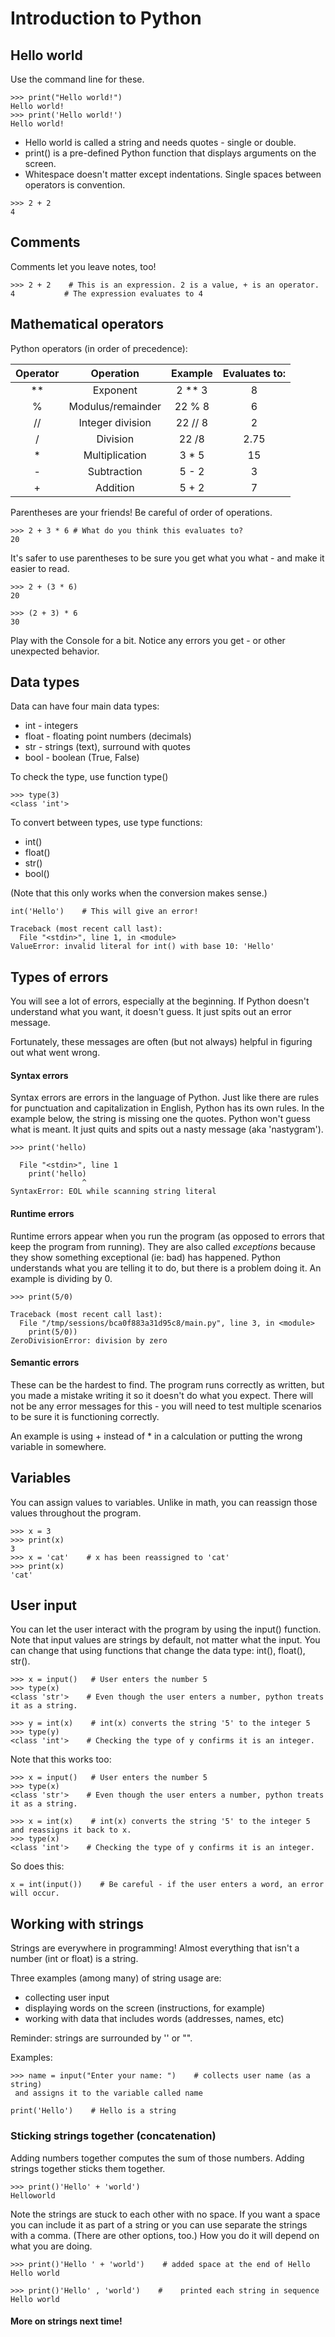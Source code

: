 # Introduction to Python
## Hello world
Use the command line for these.

```
>>> print("Hello world!")
Hello world!
>>> print('Hello world!')
Hello world!
```
* Hello world is called a string and needs quotes - single or double.
* print() is a pre-defined Python function that displays arguments on the screen.
* Whitespace doesn't matter except indentations. Single spaces between operators is convention.

```
>>> 2 + 2
4
```
## Comments
Comments let you leave notes, too!
```
>>> 2 + 2    # This is an expression. 2 is a value, + is an operator.
4           # The expression evaluates to 4
```

## Mathematical operators
Python operators (in order of precedence):

| Operator | Operation | Example | Evaluates to: |
|:---:|:---:|:---:|:---:|
| ** | Exponent | 2 ** 3 | 8|
| % | Modulus/remainder | 22 % 8 | 6 |
|// | Integer division | 22 // 8 | 2 |
| / | Division | 22 /8 | 2.75 |
| * | Multiplication | 3 * 5 | 15|
| - | Subtraction | 5 - 2 | 3 |
| + | Addition | 5 + 2 | 7 |

Parentheses are your friends! Be careful of order of operations.

```
>>> 2 + 3 * 6 # What do you think this evaluates to?
20

```
It's safer to use parentheses to be sure you get what you what - and make it easier to read.

```
>>> 2 + (3 * 6)
20

>>> (2 + 3) * 6
30
```
Play with the Console for a bit. Notice any errors you get - or other unexpected behavior.

## Data types
Data can have four main data types:
* int - integers
* float - floating point numbers (decimals)
* str - strings (text), surround with quotes
* bool - boolean (True, False)

To check the type, use function type()
```
>>> type(3)
<class 'int'>
```

To convert between types, use type functions:
* int()
* float()
* str()
* bool()

(Note that this only works when the conversion makes sense.)

```
int('Hello')    # This will give an error!

Traceback (most recent call last):
  File "<stdin>", line 1, in <module>
ValueError: invalid literal for int() with base 10: 'Hello'
```

## Types of errors
You will see a lot of errors, especially at the beginning. If Python doesn't understand what you want, it doesn't guess. It just spits out an error message.

Fortunately, these messages are often (but not always) helpful in figuring out what went wrong.

#### Syntax errors
Syntax errors are errors in the language of Python. Just like there are rules for punctuation and capitalization in English, Python has its own rules. In the example below, the string is missing one the quotes. Python won't guess what is meant. It just quits and spits out a nasty message (aka 'nastygram').

```
>>> print('hello)

  File "<stdin>", line 1
    print('hello)
                ^
SyntaxError: EOL while scanning string literal
```

#### Runtime errors
Runtime errors appear when you run the program (as opposed to errors that keep the program from running). They are also called *exceptions* because they show something exceptional (ie: bad) has happened. Python understands what you are telling it to do, but there is a problem doing it. An example is dividing by 0.

```
>>> print(5/0)

Traceback (most recent call last):
  File "/tmp/sessions/bca0f883a31d95c8/main.py", line 3, in <module>
    print(5/0))
ZeroDivisionError: division by zero
```

#### Semantic errors
These can be the hardest to find. The program runs correctly as written, but you made a mistake writing it so it doesn't do what you expect. There will not be any error messages for this - you will need to test multiple scenarios to be sure it is functioning correctly.

An example is using + instead of * in a calculation or putting the wrong variable in somewhere.

## Variables
You can assign values to variables. Unlike in math, you can reassign those values throughout the program.

```
>>> x = 3
>>> print(x)
3
>>> x = 'cat'    # x has been reassigned to 'cat'
>>> print(x)
'cat'
```
## User input
You can let the user interact with the program by using the input() function. Note that input values are strings by default, not matter what the input. You can change that using functions that change the data type: int(), float(), str().

```
>>> x = input()   # User enters the number 5
>>> type(x)
<class 'str'>    # Even though the user enters a number, python treats it as a string.

>>> y = int(x)    # int(x) converts the string '5' to the integer 5
>>> type(y)
<class 'int'>    # Checking the type of y confirms it is an integer.
```
Note that this works too:
```
>>> x = input()   # User enters the number 5
>>> type(x)
<class 'str'>    # Even though the user enters a number, python treats it as a string.

>>> x = int(x)    # int(x) converts the string '5' to the integer 5 and reassigns it back to x.
>>> type(x)
<class 'int'>    # Checking the type of y confirms it is an integer.

```

So does this:
```
x = int(input())    # Be careful - if the user enters a word, an error will occur.
```

## Working with strings
Strings are everywhere in programming! Almost everything that isn't a number (int or float) is a string.

Three examples (among many) of string usage are:
* collecting user input
* displaying words on the screen (instructions, for example)
* working with data that includes words (addresses, names, etc)

Reminder: strings are surrounded by '' or "".

Examples:
```
>>> name = input("Enter your name: ")    # collects user name (as a string)
 and assigns it to the variable called name
 ```

 ```
 print('Hello')    # Hello is a string
 ```
### Sticking strings together (concatenation)
Adding numbers together computes the sum of those numbers. Adding strings together sticks them together.

```
>>> print()'Hello' + 'world')
Helloworld
```

Note the strings are stuck to each other with no space. If you want a space you can include it as part of a string or you can use separate the strings with a comma. (There are other options, too.) How you do it will depend on what you are doing.

```
>>> print()'Hello ' + 'world')    # added space at the end of Hello
Hello world

>>> print()'Hello' , 'world')    #    printed each string in sequence
Hello world
```

#### More on strings next time!
